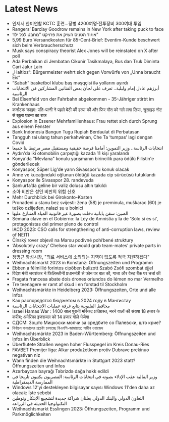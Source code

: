 # Latest News
-  인제서 한미연합 KCTC 훈련…장병 4200여명·전투장비 300여대 투입
-  Rangers’ Barclay Goodrow remains in New York after taking puck to face
-  איגוד הטניס השיק את פרויקט "מחבט לכל ילד"
-  5,99 Euro Versandkosten für 85-Cent-Brief: Eventim-Kunde beschwert sich beim Verbraucherschutz
-  Musk says conspiracy theorist Alex Jones will be reinstated on X after poll
-  Ada Perbaikan di Jembatan Cikunir Tasikmalaya, Bus dan Truk Diminta Cari Jalur Lain
-  „Haltlos“: Bürgermeister wehrt sich gegen Vorwürfe von „Unna braucht Eis“
-  “Sabah” basketbol klubu baş məşqçisi ilə yollarını ayırdı
-  أبرزهم عادل إمام ولبلبة.. تعرف على لجان بعض الفنانين المشاركين في الانتخابات الرئاسية
-  Bei Elsenfeld von der Fahrbahn abgekommen - 35-Jähriger stirbt im Krankenhaus
-  कर्नाटक क्राइम: पति-पत्नी ने पहले बेटी की हत्या की और फिर मौत को गले लगा लिया, सुसाइड नोट से खुला घटना का राज
-  Explosion in Essener Mehrfamilienhaus: Frau rettet sich durch Sprung aus einem Fenster
-  Bank Indonesia Bangun Tugu Rupiah Berdaulat di Perbatasan
-  Tangguh rai ulang tahun perkahwinan, Che Ta ‘tumpas’ lagi dengan Covid
-  انتخابات الرئاسة.. وزير التموين: أمامنا فرصة حقيقية ومستقبل مصر مرتبط بنا جميعا
-  Aydın'da iki otomobilin çarpıştığı kazada 11 kişi yaralandı
-  Konya'da "Mevlana" konulu yarışmanın birincilik para ödülü Filistin'e gönderilecek
-  Konyaspor, Süper Lig'de yarın Sivasspor'u konuk olacak
-  Anne ve kucağındaki oğlunun öldüğü kazada cip sürücüsü tutuklandı
-  Konyaspor ile Sivasspor 28. randevuda
-  Şanlıurfa’da geline bir valiz dolusu altın takıldı
-  소아 비만은 성인 비만의 위험 신호
-  Mehr Durchblick bei Girokonto-Kosten
-  Pronađeni u stanu bez svijesti: žena (58) je preminula, muškarac (60) je teško ozlijeđen, nalazi su u bolnici
-  الصين: سفن يابانية دخلت بصورة غير قانونية المياه المتنازع عليها
-  Semana clave en el Gobierno: la Ley de Amnistía y la de 'Solo sí es sí', protagonistas del primer pleno de control
-  IACD 2023: CSO calls for strengthening of anti-corruption laws, review of NEITI
-  Čínský rover objevil na Marsu podivné pohřbené struktury
-  ‘Absolutely crazy’ Chelsea star would grab team-mates’ private parts in dressing room
-  정명근 화성시장, "의료 서비스에 소외되는 지역이 없도록 적극 지원하겠다"
-  Weihnachtsmarkt 2023 in Konstanz: Öffnungszeiten und Programm
-  Ebben a félmillió forintos cipőben bulizott Szabó Zsófi szombat éjjel
-  विदेश मंत्री जयशंकर ने फिलिस्तीनी प्रधानमंत्री से फोन पर बात की, गाजा और वेस्ट बैंक पर चर्चा की
-  Fragata francesa abate dois drones oriundos do Iémen no mar Vermelho
-  Tre teenagere er ramt af skud i en forstad til Stockholm
-  Weihnachtsmärkte in Heidelberg 2023: Öffnungszeiten, Orte und alle Infos
-  Как распорядятся бюджетом в 2024 году в Мангистау
-  محافظ القليوبية يتابع غرفة عمليات الانتخابات الرئاسية
-  Israel Hamas War : 1400 साल पुरानी मस्जिद क्षतिग्रस्त, मरने वालों की संख्या 18 हजार के करीब; अमेरिका इजरायल को 14 हजार गोले भेजेगा
-  СДСМ: Зошто Мицкоски молчи за средбите со Палевски, што крие?
-  নির্বাচন বানচালের প্রচেষ্টা চালাচ্ছে বিএনপি-জামায়াত: সজীব ওয়াজেদ
-  Weihnachtsmärkte 2023 in Baden-Württemberg: Öffnungszeiten und Infos im Überblick
-  Überflutete Straßen wegen hoher Flusspegel im Kreis Donau-Ries
-  FAVBET Premijer liga: Alkar produžetkom protiv Dubrave prekinuo negativan niz
-  Wann finden die Weihnachtsmärkte in Stuttgart 2023 statt? Öffnungszeiten und Infos
-  Azərbaycan bayrağı Təbrizdə dağa həkk edildi
-  وزير المالية عقب الإدلاء بصوته في انتخابات الرئاسة: المصريون يكتبون تاريخا في الممارسة الديمقراطية
-  Windows 12'yi destekleyen bilgisayar sayısı Windows 11'den daha az olacak: İşte sebebi
-  التعاون الدولي والبنك الدولي يعلنان شراكة جديدة لتشجيع الابتكار وتوطين التكنولوجيا الحديثة في الزراعة
-  Weihnachtsmarkt Esslingen 2023: Öffnungszeiten, Programm und Parkmöglichkeiten
